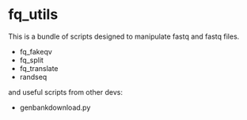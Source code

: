 fq_utils
========

This is a bundle of scripts designed to manipulate fastq and fastq files.

* fq_fakeqv
* fq_split
* fq_translate
* randseq

and useful scripts from other devs:
* genbankdownload.py

